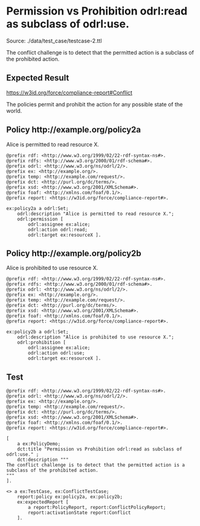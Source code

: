 # Permission vs Prohibition odrl:read as subclass of odrl:use.
Source: ./data/test_case/testcase-2.ttl

 The conflict challenge is to detect that the permitted action is a subclass of the prohibited action. 


## Expected Result 

https://w3id.org/force/compliance-report#Conflict

The policies permit and prohibit the action for any possible state of the world.

<h2>Policy <span>http://example.org/policy2a</span></h2>

Alice is permitted to read resource X.

```
@prefix rdf: <http://www.w3.org/1999/02/22-rdf-syntax-ns#>.
@prefix rdfs: <http://www.w3.org/2000/01/rdf-schema#>.
@prefix odrl: <http://www.w3.org/ns/odrl/2/>.
@prefix ex: <http://example.org/>.
@prefix temp: <http://example.com/request/>.
@prefix dct: <http://purl.org/dc/terms/>.
@prefix xsd: <http://www.w3.org/2001/XMLSchema#>.
@prefix foaf: <http://xmlns.com/foaf/0.1/>.
@prefix report: <https://w3id.org/force/compliance-report#>.

ex:policy2a a odrl:Set;
    odrl:description "Alice is permitted to read resource X.";
    odrl:permission [
        odrl:assignee ex:alice;
        odrl:action odrl:read;
        odrl:target ex:resourceX ].
```

<h2>Policy <span>http://example.org/policy2b</span></h2>

Alice is prohibited to use resource X.

```
@prefix rdf: <http://www.w3.org/1999/02/22-rdf-syntax-ns#>.
@prefix rdfs: <http://www.w3.org/2000/01/rdf-schema#>.
@prefix odrl: <http://www.w3.org/ns/odrl/2/>.
@prefix ex: <http://example.org/>.
@prefix temp: <http://example.com/request/>.
@prefix dct: <http://purl.org/dc/terms/>.
@prefix xsd: <http://www.w3.org/2001/XMLSchema#>.
@prefix foaf: <http://xmlns.com/foaf/0.1/>.
@prefix report: <https://w3id.org/force/compliance-report#>.

ex:policy2b a odrl:Set;
    odrl:description "Alice is prohibited to use resource X.";
    odrl:prohibition [
        odrl:assignee ex:alice;
        odrl:action odrl:use;
        odrl:target ex:resourceX ].
```

## Test

```
@prefix rdf: <http://www.w3.org/1999/02/22-rdf-syntax-ns#>.
@prefix odrl: <http://www.w3.org/ns/odrl/2/>.
@prefix ex: <http://example.org/>.
@prefix temp: <http://example.com/request/>.
@prefix dct: <http://purl.org/dc/terms/>.
@prefix xsd: <http://www.w3.org/2001/XMLSchema#>.
@prefix foaf: <http://xmlns.com/foaf/0.1/>.
@prefix report: <https://w3id.org/force/compliance-report#>.

[ 
    a ex:PolicyDemo;
    dct:title "Permission vs Prohibition odrl:read as subclass of odrl:use." ;
    dct:description """
The conflict challenge is to detect that the permitted action is a
subclass of the prohibited action.
"""
].
    
<> a ex:TestCase, ex:ConflictTestCase;
    report:policy ex:policy2a, ex:policy2b;
    ex:expectedReport [
        a report:PolicyReport, report:ConflictPolicyReport;
        report:activationState report:Conflict
    ].

```
